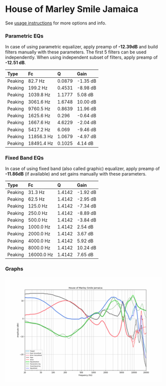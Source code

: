 # House of Marley Smile Jamaica
See [usage instructions](https://github.com/jaakkopasanen/AutoEq#usage) for more options and info.

### Parametric EQs
In case of using parametric equalizer, apply preamp of **-12.39dB** and build filters manually
with these parameters. The first 5 filters can be used independently.
When using independent subset of filters, apply preamp of **-12.51 dB**.

| Type    | Fc         |      Q | Gain     |
|:--------|:-----------|:-------|:---------|
| Peaking | 82.7 Hz    | 0.0879 | -1.35 dB |
| Peaking | 199.2 Hz   | 0.4531 | -8.98 dB |
| Peaking | 1039.8 Hz  | 1.1777 | 5.08 dB  |
| Peaking | 3061.6 Hz  | 1.6748 | 10.00 dB |
| Peaking | 9760.5 Hz  | 0.8639 | 11.96 dB |
| Peaking | 1625.6 Hz  | 0.296  | -0.64 dB |
| Peaking | 1667.6 Hz  | 4.6229 | -2.04 dB |
| Peaking | 5417.2 Hz  | 6.069  | -9.46 dB |
| Peaking | 11856.3 Hz | 1.0679 | -4.97 dB |
| Peaking | 18491.4 Hz | 0.1025 | 4.14 dB  |

### Fixed Band EQs
In case of using fixed band (also called graphic) equalizer, apply preamp of **-11.86dB**
(if available) and set gains manually with these parameters.

| Type    | Fc         |      Q | Gain     |
|:--------|:-----------|:-------|:---------|
| Peaking | 31.3 Hz    | 1.4142 | -1.92 dB |
| Peaking | 62.5 Hz    | 1.4142 | -2.95 dB |
| Peaking | 125.0 Hz   | 1.4142 | -7.34 dB |
| Peaking | 250.0 Hz   | 1.4142 | -8.89 dB |
| Peaking | 500.0 Hz   | 1.4142 | -3.84 dB |
| Peaking | 1000.0 Hz  | 1.4142 | 2.54 dB  |
| Peaking | 2000.0 Hz  | 1.4142 | 3.67 dB  |
| Peaking | 4000.0 Hz  | 1.4142 | 5.92 dB  |
| Peaking | 8000.0 Hz  | 1.4142 | 10.24 dB |
| Peaking | 16000.0 Hz | 1.4142 | 7.65 dB  |

### Graphs
![](./House%20of%20Marley%20Smile%20Jamaica.png)